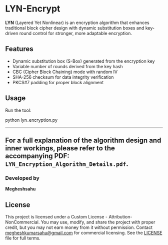 # LYN-Encrypt

**LYN** (Layered Yet Nonlinear) is an encryption algorithm that enhances traditional block cipher 
design with dynamic substitution boxes and key-driven round control for stronger, more adaptable encryption.

##  Features

*  Dynamic substitution box (S-Box) generated from the encryption key
*  Variable number of rounds derived from the key hash
*  CBC (Cipher Block Chaining) mode with random IV
*  SHA-256 checksum for data integrity verification
*  PKCS#7 padding for proper block alignment

##  Usage

Run the tool:

python lyn_encryption.py

---
For a full explanation of the algorithm design and inner workings, please refer to the accompanying PDF: `LYN_Encryption_Algorithm_Details.pdf`.
---

###  Developed by

**Megheshsahu**

## License
This project is licensed under a Custom License - Attribution-NonCommercial.
You may use, modify, and share the project with proper credit, but you may not earn money from it without permission.
Contact megheshkumarsahu@gmail.com for commercial licensing.
See the [LICENSE](LICENSE.txt) file for full terms.
